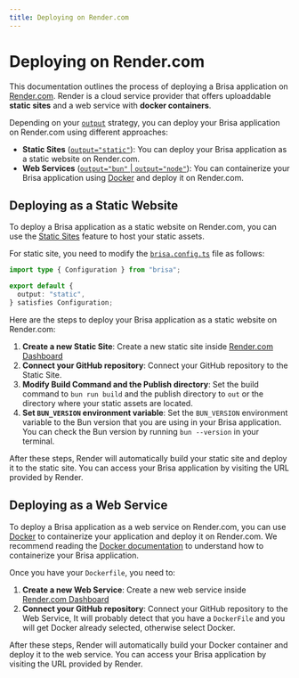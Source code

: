 ```yaml
---
title: Deploying on Render.com
---
```


# Deploying on Render.com

This documentation outlines the process of deploying a Brisa application on [Render.com](https://render.com). Render is a cloud service provider that offers uploaddable **static sites** and a web service with **docker containers**.

Depending on your [`output`](/building-your-application/configuring/output) strategy, you can deploy your Brisa application on Render.com using different approaches:

- **Static Sites** ([`output="static"`](/building-your-application/configuring/output#2-static-output-static)): You can deploy your Brisa application as a static website on Render.com.
- **Web Services** ([`output="bun"` | `output="node"`](/building-your-application/configuring/output#1-build-a-bun-server-app)): You can containerize your Brisa application using [Docker](/building-your-application/deploying/docker) and deploy it on Render.com.

## Deploying as a Static Website

To deploy a Brisa application as a static website on Render.com, you can use the [Static Sites](https://docs.render.com/static-sites) feature to host your static assets.

For static site, you need to modify the [`brisa.config.ts`](/building-your-application/configuring/brisa-config-js) file as follows:

```ts
import type { Configuration } from "brisa";

export default {
  output: "static",
} satisfies Configuration;
```

Here are the steps to deploy your Brisa application as a static website on Render.com:

1. **Create a new Static Site**: Create a new static site inside [Render.com Dashboard](https://dashboard.render.com/)
2. **Connect your GitHub repository**: Connect your GitHub repository to the Static Site.
3. **Modify Build Command and the Publish directory**: Set the build command to `bun run build` and the publish directory to `out` or the directory where your static assets are located.
4. **Set `BUN_VERSION` environment variable**: Set the `BUN_VERSION` environment variable to the Bun version that you are using in your Brisa application. You can check the Bun version by running `bun --version` in your terminal.

After these steps, Render will automatically build your static site and deploy it to the static site. You can access your Brisa application by visiting the URL provided by Render.

## Deploying as a Web Service

To deploy a Brisa application as a web service on Render.com, you can use [Docker](/building-your-application/deploying/docker) to containerize your application and deploy it on Render.com. We recommend reading the [Docker documentation](/building-your-application/deploying/docker) to understand how to containerize your Brisa application.

Once you have your `Dockerfile`, you need to:

1. **Create a new Web Service**: Create a new web service inside [Render.com Dashboard](https://dashboard.render.com/)
2. **Connect your GitHub repository**: Connect your GitHub repository to the Web Service, It will probably detect that you have a `DockerFile` and you will get Docker already selected, otherwise select Docker.

After these steps, Render will automatically build your Docker container and deploy it to the web service. You can access your Brisa application by visiting the URL provided by Render.
